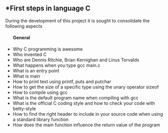 
<h2>*First steps in language C</h2> 

<p>During the development of this project it is sought to consolidate the following aspects</p>

 <ul>
  <h4>General</h4>
   
<li type="disc">Why C programming is awesome</li>
<li type="disc">Who invented C</li>
<li type="disc">Who are Dennis Ritchie, Brian Kernighan and Linus Torvalds</li>
<li type="disc">What happens when you type gcc main.c</li>
<li type="disc">What is an entry point</li>
<li type="disc">What is main</li>
<li type="disc">How to print text using printf, puts and putchar</li>
<li type="disc">How to get the size of a specific type using the unary operator sizeof</li>
<li type="disc">How to compile using gcc</li>
<li type="disc">What is the default program name when compiling with gcc</li>
<li type="disc">What is the official C coding style and how to check your code with betty-style</li>
<li type="disc">How to find the right header to include in your source code when using a standard library function</li>
<li type="disc">How does the main function influence the return value of the program</li>
  </ul>














